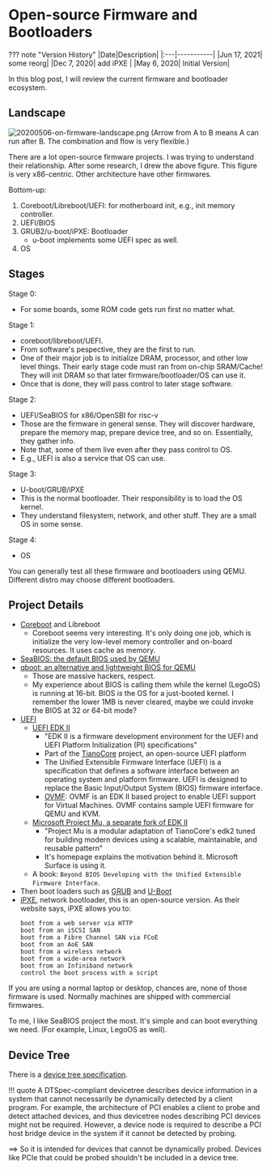 # Open-source Firmware and Bootloaders

??? note "Version History"
	|Date|Description|
	|:---|-----------|
	|Jun 17, 2021| some reorg|
	|Dec 7, 2020| add iPXE |
	|May 6, 2020| Initial Version|

In this blog post, I will review the current firmware and bootloader ecosystem.

## Landscape

![20200506-on-firmware-landscape.png](20200506-on-firmware-landscape.png)
(Arrow from A to B means A can run after B. The combination and flow is very flexible.)

There are a lot open-source firmware projects.
I was trying to understand their relationship.
After some research, I drew the above figure.
This figure is very x86-centric. Other architecture have other firmwares.

Bottom-up:

1. Coreboot/Libreboot/UEFI: for motherboard init, e.g., init memory controller.
2. UEFI/BIOS
3. GRUB2/u-boot/iPXE: Bootloader
	- u-boot implements some UEFI spec as well.
4. OS

## Stages

Stage 0:

- For some boards, some ROM code gets run first no matter what.

Stage 1:

- coreboot/libreboot/UEFI.
- From software's pespective, they are the first to run.
- One of their major job is to initialize DRAM, processor, and other low level things.
  Their early stage code must ran from on-chip SRAM/Cache! They will init DRAM so that
  later firmware/bootloader/OS can use it.
- Once that is done, they will pass control to later stage software.

Stage 2:

- UEFI/SeaBIOS for x86/OpenSBI for risc-v
- Those are the firmware in general sense. They will discover hardware, prepare
  the memory map, prepare device tree, and so on. Essentially, they gather info.
- Note that, some of them live even after they pass control to OS.
- E.g., UEFI is also a service that OS can use.

Stage 3:

- U-boot/GRUB/iPXE
- This is the normal bootloader. Their responsibility is to load the OS kernel.
- They understand filesystem, network, and other stuff. They are a small OS in some sense.

Stage 4:

- OS

You can generally test all these firmware and bootloaders using QEMU.
Different distro may choose different bootloaders.

## Project Details

- [Coreboot](https://github.com/lastweek/source-firmware-coreboot) and Libreboot
	- Coreboot seems very interesting. It's only doing one job, which is initialize
	the very low-level memory controller and on-board resources. It uses cache as memory.
- [SeaBIOS: the default BIOS used by QEMU](https://github.com/lastweek/source-firmware-seabios)
- [qboot: an alternative and lightweight BIOS for QEMU](https://github.com/lastweek/source-firmware-qboot)
    - Those are massive hackers, respect.
    - My experience about BIOS is calling them while the kernel (LegoOS) is running at 16-bit.
      BIOS *is* the OS for a just-booted kernel. I remember the lower 1MB is never cleared,
      maybe we could invoke the BIOS at 32 or 64-bit mode?
- [UEFI](https://en.wikipedia.org/wiki/Unified_Extensible_Firmware_Interface)
	- [UEFI EDK II ](https://github.com/lastweek/source-uefi-edk2)
		-  "EDK II is a firmware development environment for the UEFI and UEFI Platform Initialization (PI) specifications"
		- Part of the [TianoCore](https://www.tianocore.org/) project, an open-source UEFI platform
		- The Unified Extensible Firmware Interface (UEFI) is a specification that
		  defines a software interface between an operating system and platform firmware.
		  UEFI is designed to replace the Basic Input/Output System (BIOS) firmware interface.
		- [OVMF](https://github.com/tianocore/tianocore.github.io/wiki/OVMF): OVMF is an EDK II based project to enable UEFI support for Virtual Machines. OVMF contains sample UEFI firmware for QEMU and KVM.
	- [Microsoft Project Mu, a separate fork of EDK II](https://microsoft.github.io/mu/)
		- "Project Mu is a modular adaptation of TianoCore's edk2 tuned for building
		modern devices using a scalable, maintainable, and reusable pattern"
		- It's homepage explains the motivation behind it. Microsoft Surface is using it.
	- A book: `Beyond BIOS Developing with the Unified Extensible Firmware Interface`.
- Then boot loaders such as [GRUB](https://github.com/lastweek/source-grub2) and [U-Boot](https://github.com/u-boot/u-boot)
- [iPXE](https://github.com/ipxe/ipxe), network bootloader, this is an open-source version. As their website says, iPXE allows you to:
    ```
	boot from a web server via HTTP
	boot from an iSCSI SAN
	boot from a Fibre Channel SAN via FCoE
	boot from an AoE SAN
	boot from a wireless network
	boot from a wide-area network
	boot from an Infiniband network
	control the boot process with a script
    ```

If you are using a normal laptop or desktop, chances are, none of those firmware is used.
Normally machines are shipped with commercial firmwares.

To me, I like SeaBIOS project the most. It's simple and can boot everything we need.
(For example, Linux, LegoOS as well).


## Device Tree

There is a [device tree specification](https://devicetree-specification.readthedocs.io/en/v0.3/introduction.html).

!!! quote
    A DTSpec-compliant devicetree describes device information in a system that cannot necessarily be dynamically detected by a client program. For example, the architecture of PCI enables a client to probe and detect attached devices, and thus devicetree nodes describing PCI devices might not be required. However, a device node is required to describe a PCI host bridge device in the system if it cannot be detected by probing.

==> So it is intended for devices that cannot be dynamically probed.
    Devices like PCIe that could be probed shouldn't be included in a device tree.
